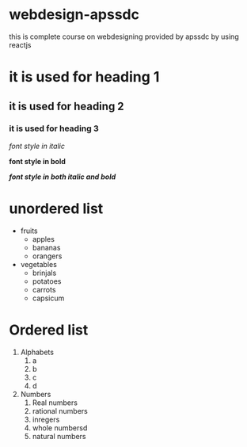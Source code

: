 # webdesign-apssdc
this is complete course on webdesigning provided by apssdc by using reactjs
# it is used for heading 1
## it is used for heading 2
### it is used for heading 3
*font style in italic*

**font style in bold**

***font style in both italic and bold***
# unordered list
* fruits
  * apples
  * bananas
  * orangers
* vegetables
  * brinjals
  * potatoes
  * carrots
  * capsicum
# Ordered list
1. Alphabets
   1. a
   2. b
   3. c
   4. d
2. Numbers
   1. Real numbers
   2. rational numbers
   3. inregers
   4. whole numbersd
   5. natural numbers
